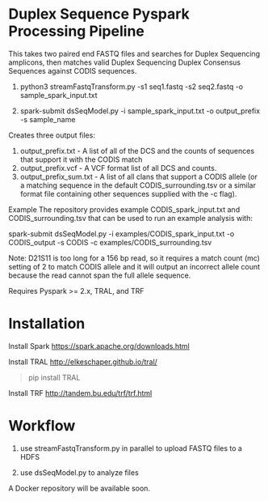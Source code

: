 # Duplex Sequence Pyspark Processing Pipeline

This takes two paired end FASTQ files and searches for Duplex Sequencing amplicons, then matches valid Duplex 
Sequencing Duplex Consensus Sequences against CODIS sequences.

1) python3 streamFastqTransform.py -s1 seq1.fastq -s2 seq2.fastq -o sample_spark_input.txt

2) spark-submit dsSeqModel.py -i sample_spark_input.txt -o output_prefix -s sample_name

Creates three output files:
1) output_prefix.txt - A list of all of the DCS and the counts of sequences that support it with the CODIS match
2) output_prefix.vcf - A VCF format list of all DCS and counts.
3) output_prefix_sum.txt - A list of all clans that support a CODIS allele (or a matching sequence in the default
CODIS_surrounding.tsv or a similar format file containing other sequences supplied with the -c flag).

Example
The repository provides example CODIS_spark_input.txt and CODIS_surrounding.tsv that can be used to run an 
example analysis with:

spark-submit dsSeqModel.py -i examples/CODIS_spark_input.txt -o CODIS_output -s CODIS -c examples/CODIS_surrounding.tsv

Note: D21S11 is too long for a 156 bp read, so it requires a match count (mc) setting of 2 to match CODIS allele 
and it will output an incorrect allele count because the read cannot span the full allele sequence.

Requires Pyspark >= 2.x, TRAL, and TRF

# Installation

Install Spark
https://spark.apache.org/downloads.html

Install TRAL
http://elkeschaper.github.io/tral/
> pip install TRAL

Install TRF
http://tandem.bu.edu/trf/trf.html



# Workflow
1) use streamFastqTransform.py in parallel to upload FASTQ files to a HDFS

2) use dsSeqModel.py to analyze files

A Docker repository will be available soon.
